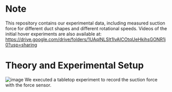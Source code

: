 # Note
This repository contains our experimental data, including measured suction force for different duct shapes and different rotational speeds. Videos of the initial hover experiments are also available at: https://drive.google.com/drive/folders/1UAqlNLSlt1IvAICOtqUeHkihsGONR1j0?usp=sharing

# Theory and Experimental Setup
![image](https://github.com/user-attachments/assets/4426c77e-e8ab-4f3e-aefc-8b77de2aa428)
We executed a tabletop experiment to record the suction force with the force sensor. 
